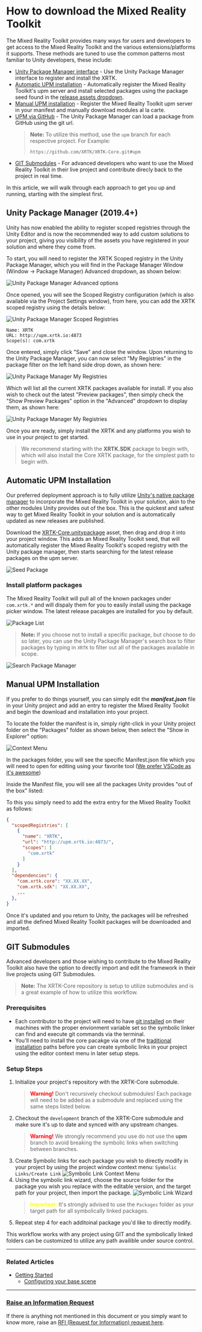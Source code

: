 # How to download the Mixed Reality Toolkit

The Mixed Reality Toolkit provides many ways for users and developers to get access to the Mixed Reality Toolkit and the various extensions/platforms it supports.  These methods are tuned to use the common patterns most familiar to Unity developers, these include:

* [Unity Package Manager interface](#unity-package-manager-20194) - Use the Unity Package Manager interface to register and install the XRTK.
* [Automatic UPM installation](#automatic-upm-installation) - Automatically register the Mixed Reality Toolkit's upm server and install selected packages using the package seed found in the [release assets dropdown](https://github.com/XRTK/XRTK-Core/releases).
* [Manual UPM installation](#manual-upm-installation) - Register the Mixed Reality Toolkit upm server in your manifest and manually download modules al la carte.
* [UPM via GitHub](https://docs.unity3d.com/Manual/upm-ui-giturl.html) - The Unity Package Manager can load a package from GitHub using the git url.
  > **Note:** To utilize this method, use the `upm` branch for each respective project. For Example:
  >
  > `https://github.com/XRTK/XRTK-Core.git#upm`
* [GIT Submodules](#git-submodules) - For advanced developers who want to use the Mixed Reality Toolkit in their live project and contribute direcly back to the project in real time.

In this article, we will walk through each approach to get you up and running, starting with the simplest first.

## Unity Package Manager (2019.4+)

Unity has now enabled the ability to register scoped registries through the Unity Editor and is now the recommended way to add custom solutions to your project, giving you visibility of the assets you have registered in your solution and where they come from.

To start, you will need to register the XRTK Scoped registry in the Unity Package Manager, which you will find in the Package Manager Window (Window -> Package Manager) Advanced dropdown, as shown below:

![Unity Package Manager Advanced options](../images/DownloadingTheXRTK/UnityPackageManager-Advanced.jpg)

Once opened, you will see the Scoped Registry configuration (which is also available via the Project Settings window), from here, you can add the XRTK scoped registry using the details below:

![Unity Package Manager Scoped Registries](../images/DownloadingTheXRTK/UnityPackageManager-ScopedRegistries.jpg)

```text
Name: XRTK
URL: http://upm.xrtk.io:4873
Scope(s): com.xrtk
```

Once entered, simply click "Save" and close the window. Upon returning to the Unity Package Manager, you can now select "My Registries" in the package filter on the left hand side drop down, as shown here:

![Unity Package Manager My Registries](../images/DownloadingTheXRTK/UnityPackageManager-MyRegistries.jpg)

Which will list all the current XRTK packages available for install.  If you also wish to check out the latest "Preview packages", then simply check the "Show Preview Packages" option in the "Advanced" dropdown to display them, as shown here:

![Unity Package Manager My Registries](../images/DownloadingTheXRTK/UnityPackageManager-XRTKRegistries.jpg)

Once you are ready, simply install the XRTK and any platforms you wish to use in your project to get started.

> We recommend starting with the **XRTK.SDK** package to begin with, which will also install the Core XRTK package, for the simplest path to begin with.

## Automatic UPM Installation

Our preferred deployment approach is to fully utilize [Unity's native package manager](https://docs.unity3d.com/Manual/upm-ui.html) to incorporate the Mixed Reality Toolkit in your solution, akin to the other modules Unity provides out of the box.  This is the quickest and safest way to get Mixed Reality Toolkit in your solution and is automatically updated as new releases are published.

Download the [XRTK-Core.unitypackage](https://github.com/XRTK/XRTK-Core/releases) asset, then drag and drop it into your project window.  This adds an Mixed Reality Toolkit seed, that will automatically register the Mixed Reality Toolkit's scoped registry with the Unity package manager, then starts searching for the latest release packages on the upm server.

![Seed Package](../images/DownloadingTheXRTK/XRTKAutoInstallAsset.png)

### Install platform packages

The Mixed Reality Toolkit will pull all of the known packages under `com.xrtk.*` and will dispaly them for you to easily install using the package picker window. The latest release pacakges are installed for you by default.

![Package List](../images/DownloadingTheXRTK/XRTKPackageList.png)

> **Note:** If you choose not to install a specific package, but choose to do so later, you can use the Unity Package Manager's search box to filter packages by typing in `XRTK` to filter out all of the packages available in scope.

![Search Package Manager](../images/DownloadingTheXRTK/PackageManager.png)

## Manual UPM Installation

If you prefer to do things yourself, you can simply edit the ***manifest.json*** file in your Unity project and add an entry to register the Mixed Reality Toolkit and begin the download and installation into your project.

To locate the folder the manifest is in, simply right-click in your Unity project folder on the "Packages" folder as shown below, then select the "Show in Explorer" option:

![Context Menu](../images/DownloadingTheXRTK/LocatePackagesFolder.png)

In the packages folder, you will see the specific Manifest.json file which you will need to open for editing using your favorite tool ([We prefer VSCode as it's awesome](https://code.visualstudio.com/))

Inside the Manifest file, you will see all the packages Unity provides "out of the box" listed:

To this you simply need to add the extra entry for the Mixed Reality Toolkit as follows:

```json
{
  "scopedRegistries": [
    {
      "name": "XRTK",
      "url": "http://upm.xrtk.io:4873/",
      "scopes": [
        "com.xrtk"
      ]
    }
  ],
  "dependencies": {
    "com.xrtk.core": "XX.XX.XX",
    "com.xrtk.sdk": "XX.XX.XX",
    ...
  },
}
```

Once it's updated and you return to Unity, the packages will be refreshed and all the defined Mixed Reality Toolkit packages will be downloaded and imported.

## GIT Submodules

Advanced developers and those wishing to contribute to the Mixed Reality Toolkit also have the option to directly import and edit the framework in their live projects using GIT Submodules.

> **Note:** The XRTK-Core repository is setup to utilize submodules and is a great example of how to utilize this workflow.

### Prerequisites

* Each contributor to the project will need to have [git installed](https://git-scm.com/) on their machines with the proper envionment variable set so the symbolic linker can find and execute git commands via the terminal.
* You'll need to install the core pacakge via one of the [traditional installation](#automatic-upm-installation) paths before you can create symbolic links in your project using the editor context menu in later setup steps.

### Setup Steps

1. Initialize your project's repository with the XRTK-Core submodule.
    > <font color="red">**Warning!**</font> Don't recursively checkout submodules! Each package will need to be added as a submodule and replaced using the same steps listed below.
2. Checkout the `development` branch of the XRTK-Core submodule and make sure it's up to date and synced with any upstream changes.
    > <font color="red">**Warning!**</font> We strongly recommend you use do not use the **upm** branch to avoid breaking the symbolic links when switching between branches.
3. Create Symbolic links for each package you wish to directly modify in your project by using the project window context menu: `Symbolic Links/Create Link`
  ![Symbolic Link Context Menu](../images/DownloadingTheXRTK/SymbolicLinks.png)
4. Using the symbolic link wizard, choose the source folder for the package you wish you replace with the editable version, and the target path for your project, then import the package.
  ![Symbolic Link Wizard](../images/DownloadingTheXRTK/SymbolicLinkWizard.png)
    > <font color="yellow">**Important:**</font> It's strongly advised to use the `Packages` folder as your target path for all symbolically linked packages.
5. Repeat step 4 for each additoinal package you'd like to directly modify.

This workflow works with any project using GIT and the symbolically linked folders can be customized to utilize any path availible under source control.

---

### Related Articles

* [Getting Started](00-GettingStarted.md#getting-started-with-the-mixed-reality-toolkit)
  * [Configuring your base scene](00-GettingStarted.md#configure-your-base-scene)

---

### [**Raise an Information Request**](https://github.com/XRTK/XRTK-Core/issues/new?assignees=&labels=question&template=request_for_information.md&title=)

If there is anything not mentioned in this document or you simply want to know more, raise an [RFI (Request for Information) request here](https://github.com/XRTK/XRTK-Core/issues/new?assignees=&labels=question&template=request_for_information.md&title=).
